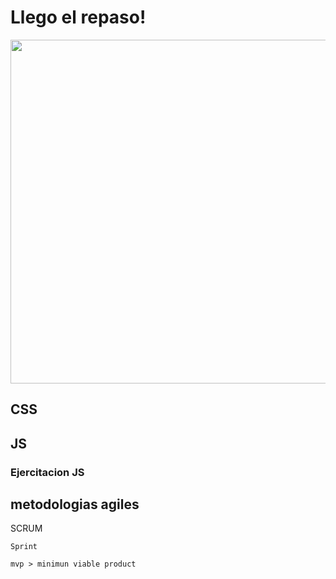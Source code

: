 # Llego el repaso!

<img src="https://media.giphy.com/media/aCPLIC91DHRdkM4c6D/giphy.gif" width="550">

## CSS

## JS

### Ejercitacion JS

## metodologias agiles

SCRUM

    Sprint

    mvp > minimun viable product

